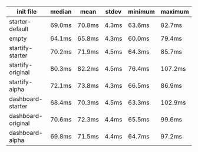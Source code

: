 | init file          | median | mean   | stdev | minimum | maximum |
| ---                | ---    | ---    | ---   | ---     | ---     |
| starter-default    | 69.0ms | 70.8ms | 4.3ms | 63.6ms  | 82.7ms  |
| empty              | 64.1ms | 65.8ms | 4.3ms | 60.0ms  | 79.4ms  |
| startify-starter   | 70.2ms | 71.9ms | 4.5ms | 64.3ms  | 85.7ms  |
| startify-original  | 80.3ms | 82.2ms | 4.5ms | 76.4ms  | 107.2ms |
| startify-alpha     | 72.1ms | 73.8ms | 4.3ms | 66.5ms  | 86.9ms  |
| dashboard-starter  | 68.4ms | 70.3ms | 4.5ms | 63.3ms  | 102.9ms |
| dashboard-original | 70.6ms | 72.3ms | 4.4ms | 65.5ms  | 99.6ms  |
| dashboard-alpha    | 69.8ms | 71.5ms | 4.4ms | 64.7ms  | 97.2ms  |

